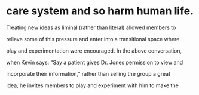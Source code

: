 # care system and so harm human life.

Treating new ideas as liminal (rather than literal) allowed members to

relieve some of this pressure and enter into a transitional space where

play and experimentation were encouraged. In the above conversation,

when Kevin says: “Say a patient gives Dr. Jones permission to view and

incorporate their information,” rather than selling the group a great

idea, he invites members to play and experiment with him to make the